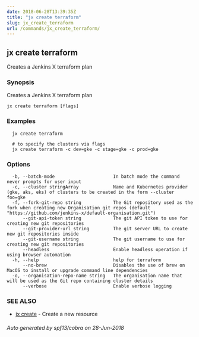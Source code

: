 ```yaml
---
date: 2018-06-28T13:39:35Z
title: "jx create terraform"
slug: jx_create_terraform
url: /commands/jx_create_terraform/
---
```

## jx create terraform

Creates a Jenkins X terraform plan

### Synopsis

Creates a Jenkins X terraform plan

```
jx create terraform [flags]
```

### Examples

```
  jx create terraform
  
  # to specify the clusters via flags
  jx create terraform -c dev=gke -c stage=gke -c prod=gke
```

### Options

```
  -b, --batch-mode                      In batch mode the command never prompts for user input
  -c, --cluster stringArray             Name and Kubernetes provider (gke, aks, eks) of clusters to be created in the form --cluster foo=gke
  -f, --fork-git-repo string            The Git repository used as the fork when creating new Organisation git repos (default "https://github.com/jenkins-x/default-organisation.git")
      --git-api-token string            The git API token to use for creating new git repositories
      --git-provider-url string         The git server URL to create new git repositories inside
      --git-username string             The git username to use for creating new git repositories
      --headless                        Enable headless operation if using browser automation
  -h, --help                            help for terraform
      --no-brew                         Disables the use of brew on MacOS to install or upgrade command line dependencies
  -o, --organisation-repo-name string   The organisation name that will be used as the Git repo containing cluster details
      --verbose                         Enable verbose logging
```

### SEE ALSO

* [jx create](/commands/jx_create/)	 - Create a new resource

###### Auto generated by spf13/cobra on 28-Jun-2018
